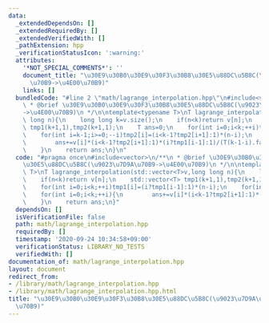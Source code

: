 ```yaml
---
data:
  _extendedDependsOn: []
  _extendedRequiredBy: []
  _extendedVerifiedWith: []
  _pathExtension: hpp
  _verificationStatusIcon: ':warning:'
  attributes:
    '*NOT_SPECIAL_COMMENTS*': ''
    document_title: "\u30E9\u30B0\u30E9\u30F3\u30B8\u30E5\u88DC\u5B8C(\u9023\u7D9A\
      \u70B9->\u4E00\u70B9)"
    links: []
  bundledCode: "#line 2 \"math/lagrange_interpolation.hpp\"\n#include<vector>\n/**\n\
    \ * @brief \u30E9\u30B0\u30E9\u30F3\u30B8\u30E5\u88DC\u5B8C(\u9023\u7D9A\u70B9\
    ->\u4E00\u70B9)\n */\n\ntemplate<typename T>\nT lagrange_interpolation(std::vector<T>v,long\
    \ long n){\n    long long k=v.size();\n    if(n<k)return v[n];\n    std::vector<T>\
    \ tmp1(k+1,1),tmp2(k+1,1);\n    T ans=0;\n    for(int i=0;i<k;++i)tmp1[i]=(i?tmp1[i-1]:1)*(n-i);\n\
    \    for(int i=k-1;i>=0;--i)tmp2[i]=(i<k-1?tmp2[i+1]:1)*(n-i);\n    for(int i=0;i<k;++i){\n\
    \        ans+=v[i]*(i<k-1?tmp2[i+1]:1)*(i?tmp1[i-1]:1)/(T(k-1-i).fact()*T(i).fact()*T((k-1-i)%2?-1:1));\n\
    \    }\n    return ans;\n}\n"
  code: "#pragma once\n#include<vector>\n/**\n * @brief \u30E9\u30B0\u30E9\u30F3\u30B8\
    \u30E5\u88DC\u5B8C(\u9023\u7D9A\u70B9->\u4E00\u70B9)\n */\n\ntemplate<typename\
    \ T>\nT lagrange_interpolation(std::vector<T>v,long long n){\n    long long k=v.size();\n\
    \    if(n<k)return v[n];\n    std::vector<T> tmp1(k+1,1),tmp2(k+1,1);\n    T ans=0;\n\
    \    for(int i=0;i<k;++i)tmp1[i]=(i?tmp1[i-1]:1)*(n-i);\n    for(int i=k-1;i>=0;--i)tmp2[i]=(i<k-1?tmp2[i+1]:1)*(n-i);\n\
    \    for(int i=0;i<k;++i){\n        ans+=v[i]*(i<k-1?tmp2[i+1]:1)*(i?tmp1[i-1]:1)/(T(k-1-i).fact()*T(i).fact()*T((k-1-i)%2?-1:1));\n\
    \    }\n    return ans;\n}"
  dependsOn: []
  isVerificationFile: false
  path: math/lagrange_interpolation.hpp
  requiredBy: []
  timestamp: '2020-09-24 10:34:58+09:00'
  verificationStatus: LIBRARY_NO_TESTS
  verifiedWith: []
documentation_of: math/lagrange_interpolation.hpp
layout: document
redirect_from:
- /library/math/lagrange_interpolation.hpp
- /library/math/lagrange_interpolation.hpp.html
title: "\u30E9\u30B0\u30E9\u30F3\u30B8\u30E5\u88DC\u5B8C(\u9023\u7D9A\u70B9->\u4E00\
  \u70B9)"
---
```

